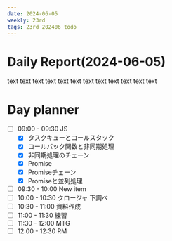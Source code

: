 ```yaml
---
date: 2024-06-05
weekly: 23rd
tags: 23rd 202406 todo
---
```

# Daily Report(2024-06-05)
text text text text text text text text text text text text
# Day planner
- [ ] 09:00 - 09:30 JS
	- [x] タスクキューとコールスタック
	- [x] コールバック関数と非同期処理
	- [x] 非同期処理のチェーン
	- [x] Promise
	- [x] Promiseチェーン
	- [x] Promiseと並列処理
- [ ] 09:30 - 10:00 New item
- [ ] 10:00 - 10:30 クロージャ 下調べ
- [ ] 10:30 - 11:00 資料作成
- [ ] 11:00 - 11:30 練習
- [ ] 11:30 - 12:00 MTG
- [ ] 12:00 - 12:30 RM